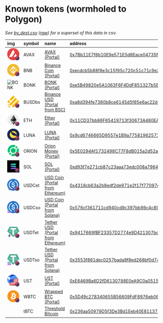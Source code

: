 
Known tokens (wormholed to Polygon)
===================================
_See [by_dest.csv](by_dest.csv) ([raw](https://raw.githubusercontent.com/certusone/wormhole-token-list/main/content/by_dest.csv)) for a superset of this data in csv._

  
| img                                                                                                  | symbol   | name                                                                       | address                                                                                                                |   decimals | origin    | sourceAddress                                                                                                                     |   sourceDecimals | markets                                                                   | symbol   |
|:-----------------------------------------------------------------------------------------------------|:---------|:---------------------------------------------------------------------------|:-----------------------------------------------------------------------------------------------------------------------|-----------:|:----------|:----------------------------------------------------------------------------------------------------------------------------------|-----------------:|:--------------------------------------------------------------------------|:-----------------|
| ![AVAX](https://raw.githubusercontent.com/certusone/wormhole-token-list/main/assets/AVAX_wh.png)     | AVAX     | [AVAX (Portal)](http://coingecko.com/en/coins/avalanche)                   | [0x7Bb11E7f8b10E9e571E5d8Eace04735fDFB2358a](https://polygonscan.com/token/0x7Bb11E7f8b10E9e571E5d8Eace04735fDFB2358a) |         18 | avalanche | [0xb31f66aa3c1e785363f0875a1b74e27b85fd66c7](https://snowtrace.io/address/0xb31f66aa3c1e785363f0875a1b74e27b85fd66c7)             |               18 |                                                                           | AVAX             |
| ![BNB](https://raw.githubusercontent.com/certusone/wormhole-token-list/main/assets/BNB_wh.png)       | BNB      | [Binance Coin (Portal)](http://coingecko.com/en/coins/binance-coin)        | [0xecdcb5b88f8e3c15f95c720c51c71c9e2080525d](https://polygonscan.com/token/0xecdcb5b88f8e3c15f95c720c51c71c9e2080525d) |         18 | bsc       | [0xbb4CdB9CBd36B01bD1cBaEBF2De08d9173bc095c](https://bscscan.com/address/0xbb4CdB9CBd36B01bD1cBaEBF2De08d9173bc095c)              |               18 |                                                                           | BNB              |
| ![BONK](https://raw.githubusercontent.com/certusone/wormhole-token-list/main/assets/BONK_wh.png)     | BONK     | [BONK (Portal)](http://coingecko.com/en/coins/bonk)                        | [0xe5B49820e5A1063F6F4DdF851327b5E8B2301048](https://polygonscan.com/token/0xe5B49820e5A1063F6F4DdF851327b5E8B2301048) |          5 | solana    | [DezXAZ8z7PnrnRJjz3wXBoRgixCa6xjnB7YaB1pPB263](https://solscan.io/address/DezXAZ8z7PnrnRJjz3wXBoRgixCa6xjnB7YaB1pPB263)           |                5 | [quickswap](https://quickswap.exchange/), [sushi](https://app.sushi.com/) | BONK             |
| ![BUSDbs](https://raw.githubusercontent.com/certusone/wormhole-token-list/main/assets/BUSDbs_wh.png) | BUSDbs   | [Binance USD (Portal from BSC)](http://coingecko.com/en/coins/binance-usd) | [0xa8d394fe7380b8ce6145d5f85e6ac22d4e91acde](https://polygonscan.com/token/0xa8d394fe7380b8ce6145d5f85e6ac22d4e91acde) |         18 | bsc       | [0xe9e7cea3dedca5984780bafc599bd69add087d56](https://bscscan.com/address/0xe9e7cea3dedca5984780bafc599bd69add087d56)              |               18 |                                                                           | BUSDbs           |
| ![ETH](https://raw.githubusercontent.com/certusone/wormhole-token-list/main/assets/ETH_wh.png)       | ETH      | [Ether (Portal)](http://coingecko.com/en/coins/ether)                      | [0x11CD37bb86F65419713f30673A480EA33c826872](https://polygonscan.com/token/0x11CD37bb86F65419713f30673A480EA33c826872) |         18 | ethereum  | [0xc02aaa39b223fe8d0a0e5c4f27ead9083c756cc2](https://etherscan.io/address/0xc02aaa39b223fe8d0a0e5c4f27ead9083c756cc2)             |               18 |                                                                           | ETH              |
| ![LUNA](https://raw.githubusercontent.com/certusone/wormhole-token-list/main/assets/LUNA_wh.png)     | LUNA     | [LUNA (Portal)](http://coingecko.com/en/coins/terra-luna)                  | [0x9cd6746665D9557e1B9a775819625711d0693439](https://polygonscan.com/token/0x9cd6746665D9557e1B9a775819625711d0693439) |          6 | terra     | [uluna](https://finder.terra.money/columbus-5/address/uluna)                                                                      |                6 |                                                                           | LUNA             |
| ![ORION](https://raw.githubusercontent.com/certusone/wormhole-token-list/main/assets/ORION_wh.png)   | ORION    | [Orion Money (Portal)](http://coingecko.com/en/coins/orion-money)          | [0x5E0294Af1732498C77F8dB015a2d52a76298542B](https://polygonscan.com/token/0x5E0294Af1732498C77F8dB015a2d52a76298542B) |         18 | ethereum  | [0x727f064a78dc734d33eec18d5370aef32ffd46e4](https://etherscan.io/address/0x727f064a78dc734d33eec18d5370aef32ffd46e4)             |               18 |                                                                           | ORION            |
| ![SOL](https://raw.githubusercontent.com/certusone/wormhole-token-list/main/assets/SOL_wh.png)       | SOL      | [SOL (Portal)](http://coingecko.com/en/coins/solana)                       | [0xd93f7e271cb87c23aaa73edc008a79646d1f9912](https://polygonscan.com/token/0xd93f7e271cb87c23aaa73edc008a79646d1f9912) |          9 | solana    | [So11111111111111111111111111111111111111112](https://solscan.io/address/So11111111111111111111111111111111111111112)             |                9 |                                                                           | SOL              |
| ![USDCet](https://raw.githubusercontent.com/certusone/wormhole-token-list/main/assets/USDCet_wh.png) | USDCet   | [USD Coin (Portal from Ethereum)](http://coingecko.com/en/coins/usd-coin)  | [0x4318cb63a2b8edf2de971e2f17f77097e499459d](https://polygonscan.com/token/0x4318cb63a2b8edf2de971e2f17f77097e499459d) |          6 | ethereum  | [0xa0b86991c6218b36c1d19d4a2e9eb0ce3606eb48](https://etherscan.io/address/0xa0b86991c6218b36c1d19d4a2e9eb0ce3606eb48)             |                6 |                                                                           | USDCet           |
| ![USDCso](https://raw.githubusercontent.com/certusone/wormhole-token-list/main/assets/USDCso_wh.png) | USDCso   | [USD Coin (Portal from Solana)](http://coingecko.com/en/coins/usd-coin)    | [0x576cf361711cd940cd9c397bb98c4c896cbd38de](https://polygonscan.com/token/0x576cf361711cd940cd9c397bb98c4c896cbd38de) |          6 | solana    | [EPjFWdd5AufqSSqeM2qN1xzybapC8G4wEGGkZwyTDt1v](https://solscan.io/address/EPjFWdd5AufqSSqeM2qN1xzybapC8G4wEGGkZwyTDt1v)           |                6 |                                                                           | USDCso           |
| ![USDTet](https://raw.githubusercontent.com/certusone/wormhole-token-list/main/assets/USDTet_wh.png) | USDTet   | [Tether USD (Portal from Ethereum)](http://coingecko.com/en/coins/tether)  | [0x9417669fBF23357D2774e9D421307bd5eA1006d2](https://polygonscan.com/token/0x9417669fBF23357D2774e9D421307bd5eA1006d2) |          6 | ethereum  | [0xdac17f958d2ee523a2206206994597c13d831ec7](https://etherscan.io/address/0xdac17f958d2ee523a2206206994597c13d831ec7)             |                6 |                                                                           | USDTet           |
| ![USDTso](https://raw.githubusercontent.com/certusone/wormhole-token-list/main/assets/USDTso_wh.png) | USDTso   | [Tether USD (Portal from Solana)](http://coingecko.com/en/coins/tether)    | [0x3553f861dec0257bada9f8ed268bf0d74e45e89c](https://polygonscan.com/token/0x3553f861dec0257bada9f8ed268bf0d74e45e89c) |          6 | solana    | [Es9vMFrzaCERmJfrF4H2FYD4KCoNkY11McCe8BenwNYB](https://solscan.io/address/Es9vMFrzaCERmJfrF4H2FYD4KCoNkY11McCe8BenwNYB)           |                6 |                                                                           | USDTso           |
| ![UST](https://raw.githubusercontent.com/certusone/wormhole-token-list/main/assets/UST_wh.png)       | UST      | [UST (Portal)](http://coingecko.com/en/coins/terra-usd)                    | [0xE6469Ba6D2fD6130788E0eA9C0a0515900563b59](https://polygonscan.com/token/0xE6469Ba6D2fD6130788E0eA9C0a0515900563b59) |          6 | terra     | [uusd](https://finder.terra.money/columbus-5/address/uusd)                                                                        |                6 |                                                                           | UST              |
| ![WBTC](https://raw.githubusercontent.com/certusone/wormhole-token-list/main/assets/WBTC_wh.png)     | WBTC     | [Wrapped BTC (Portal)](http://coingecko.com/en/coins/wrapped-bitcoin)      | [0x5D49c278340655B56609FdF8976eb0612aF3a0C3](https://polygonscan.com/token/0x5D49c278340655B56609FdF8976eb0612aF3a0C3) |          8 | ethereum  | [0x2260fac5e5542a773aa44fbcfedf7c193bc2c599](https://etherscan.io/address/0x2260fac5e5542a773aa44fbcfedf7c193bc2c599)             |                8 |                                                                           | WBTC             |
|                                                                                                      | tBTC     | [Threshold Bitcoin](http://coingecko.com/en/coins/tbtc)                    | [0x236aa50979D5f3De3Bd1Eeb40E81137F22ab794b](https://polygonscan.com/token/0x236aa50979D5f3De3Bd1Eeb40E81137F22ab794b) |         18 | optimism  | [0x6c84a8f1c29108F47a79964b5Fe888D4f4D0dE40](https://optimistic.etherscan.io//address/0x6c84a8f1c29108F47a79964b5Fe888D4f4D0dE40) |               18 | [threshold network](https://dashboard.threshold.network/tBTC/mint)        | tBTC             |